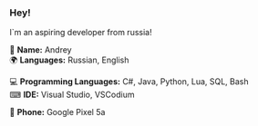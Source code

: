 ### Hey!

I`m an aspiring developer from russia!

📄 **Name:** Andrey <br/>
🌍 **Languages:** Russian, English

💻 **Programming Languages:** C#, Java, Python, Lua, SQL, Bash <br/>
⌨ **IDE:** Visual Studio, VSCodium

📱 **Phone:** Google Pixel 5a
